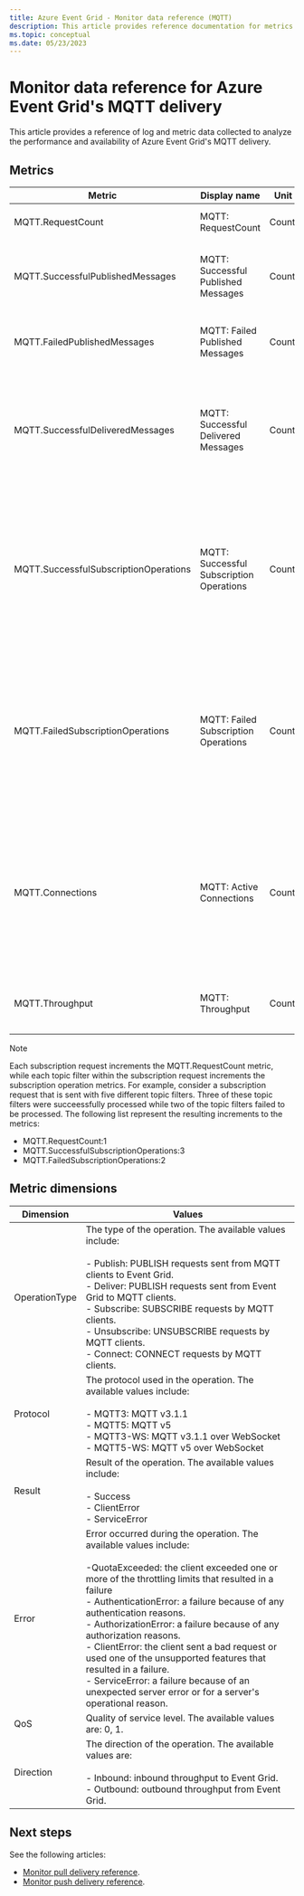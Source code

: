 ```yaml
---
title: Azure Event Grid - Monitor data reference (MQTT)
description: This article provides reference documentation for metrics and diagnostic logs for Azure Event Grid's MQTT  of events. 
ms.topic: conceptual
ms.date: 05/23/2023
---
```


# Monitor data reference for Azure Event Grid's MQTT delivery
This article provides a reference of log and metric data collected to analyze the performance and availability of Azure Event Grid's MQTT delivery. 

## Metrics

| Metric | Display name | Unit | Aggregation | Description | Dimensions | 
| ------ | ------------ | ---- | ----------- | ----------- | ---------- | 
| MQTT.RequestCount | MQTT: RequestCount | Count | Total | The number of MQTT requests. | OperationType, Protocol, Result, Error |
| MQTT.SuccessfulPublishedMessages | MQTT: Successful Published Messages | Count | Total | The number of MQTT messages that were published successfully into the namespace. | Protocol, QoS | 
| MQTT.FailedPublishedMessages | MQTT: Failed Published Messages | Count | Total | The number of MQTT messages that failed to be published into the namespace. | Protocol, QoS, Error | 
| MQTT.SuccessfulDeliveredMessages | MQTT: Successful Delivered Messages | Count | Total | The number of messages delivered by the namespace, regardless of the acknowledgments from MQTT clients. There are no failures for this operation. | Protocol, QoS |
| MQTT.SuccessfulSubscriptionOperations | MQTT: Successful Subscription Operations | Count | Total | The number of successful subscription operations (Subscribe, Unsubscribe). This metric is incremented for every topic filter within your subscription request that gets accepted by Event Grid.  | OperationType, Protocol |
| MQTT.FailedSubscriptionOperations | MQTT: Failed Subscription Operations | Count | Total | The number of failed subscription operations (Subscribe, Unsubscribe). This metric is incremented for every topic filter within your subscription request that gets rejected by Event Grid. | OperationType, Protocol, Error |
| MQTT.Connections | MQTT: Active Connections | Count | Total | The number of active connections in the namespace. The value for this metric is a point-in-time value. Connections that were active immediately after that point-in-time may not be reflected in the metric. | Protocol |
| MQTT.Throughput | MQTT: Throughput | Count | Total | The total bytes per second published to or delivered by the namespace. | Direction |

> [!NOTE]
> Each subscription request increments the MQTT.RequestCount metric, while each topic filter within the subscription request increments the subscription operation metrics. For example, consider a subscription request that is sent with five different topic filters. Three of these topic filters were succeessfully processed while two of the topic filters failed to be processed. The following list represent the resulting increments to the metrics:
> - MQTT.RequestCount:1
> - MQTT.SuccessfulSubscriptionOperations:3
> - MQTT.FailedSubscriptionOperations:2

## Metric dimensions

| Dimension | Values | 
| --------- | ------ | 
| OperationType |  The type of the operation. The available values include: <br><br>- Publish: PUBLISH requests sent from MQTT clients to Event Grid. <br>- Deliver: PUBLISH requests sent from Event Grid to MQTT clients. <br>- Subscribe: SUBSCRIBE requests by MQTT clients. <br>- Unsubscribe: UNSUBSCRIBE requests by MQTT clients. <br>- Connect: CONNECT requests by MQTT clients. |
| Protocol | The protocol used in the operation. The available values include: <br><br>- MQTT3: MQTT v3.1.1 <br>- MQTT5: MQTT v5 <br>- MQTT3-WS: MQTT v3.1.1 over WebSocket <br>- MQTT5-WS: MQTT v5 over WebSocket
| Result | Result of the operation. The available values include: <br><br>- Success <br>- ClientError <br>- ServiceError |
| Error | Error occurred during the operation. The available values include: <br><br>-QuotaExceeded: the client exceeded one or more of the throttling limits that resulted in a failure <br>- AuthenticationError: a failure because of any authentication reasons. <br>- AuthorizationError: a failure because of any authorization reasons.<br>- ClientError: the client sent a bad request or used one of the unsupported features that resulted in a failure. <br>- ServiceError: a failure because of an unexpected server error or for a server's operational reason.|
| QoS | Quality of service level. The available values are: 0, 1. |
| Direction | The direction of the operation. The available values are: <br><br>- Inbound: inbound throughput to Event Grid. <br>- Outbound: outbound throughput from Event Grid. |

## Next steps
See the following articles:

- [Monitor pull delivery reference](monitor-pull-reference.md).
- [Monitor push delivery reference](monitor-push-reference.md).